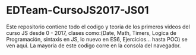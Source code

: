 # EDTeam-CursoJS2017-JS01
Este repositorio contiene todo el codigo y teoria de los primeros videos del curso JS desde 0 - 2017, clases como:(Date, Math, Timers, Logica de Programación, sintaxis en JS, lo nuevo en ES6, Ejercicios... hasta POO) se ven aqui.
La mayoria de este codigo corre en la consola del navegador.
